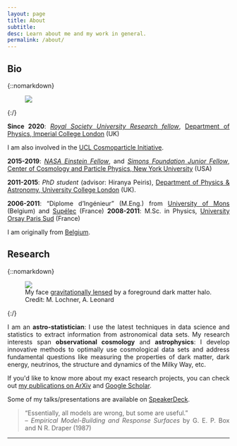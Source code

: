 ```yaml
---
layout: page
title: About
subtitle:
desc: Learn about me and my work in general.
permalink: /about/
---
```


<div class="pretty-links" align="justify">


## Bio


{::nomarkdown}
<figure class="site-profile">
    <img src="{{ site.baseurl }}/assets/img/me11.jpg">
</figure>
{:/}

**Since 2020**: _[Royal Society University Research fellow](https://royalsociety.org/grants-schemes-awards/grants/university-research/)_,
[Department of Physics, Imperial College London](https://www.imperial.ac.uk/astrophysics/centre-for-inference-and-cosmology/) (UK)

I am also involved in the <a href="https://www.ucl.ac.uk/cosmoparticle/">UCL Cosmoparticle Initiative</a>.

**2015-2019**: _[NASA Einstein Fellow](http://cxc.harvard.edu/fellows/fellowslist.html)_, and _[Simons Foundation Junior Fellow](https://www.simonsfoundation.org/simons-society-of-fellows/junior-fellows/2015-junior-fellows/)_,
 [Center of Cosmology and Particle Physics, New York University](http://www.ccpp.nyu.edu/) (USA)

**2011-2015**: _PhD student_ (advisor: Hiranya Peiris), [Department of Physics & Astronomy, University College London](http://www.ucl.ac.uk/star) (UK).

**2006-2011**: “Diplome d’Ingénieur” (M.Eng.) from [University of Mons](https://portail.umons.ac.be/en2/universite/facultes/fpms/pages/default.aspx) (Belgium) and [Supélec](http://www.supelec.fr/) (France)
**2008-2011**: M.Sc. in Physics, [University Orsay Paris Sud](http://www.u-psud.fr/en/university/schools/faculty-of-sciences.html) (France)

I am originally from [Belgium](http://www.visitbelgium.com/).

## Research

{::nomarkdown}
<figure class="site-profile">
    <img src="{{ site.baseurl }}/assets/img/me1.jpg">
    <figcaption class="small">My face <a href="https://en.wikipedia.org/wiki/Gravitational_lens">gravitationally lensed</a> by a foreground dark matter halo. </br>Credit: M. Lochner, A. Leonard</figcaption>
</figure>
{:/}

I am an **astro-statistician**: I use the latest techniques in data science and statistics to extract information from astronomical data sets.
My research interests span **observational cosmology** and **astrophysics**: I develop innovative methods to optimally use cosmological data sets and address fundamental questions like measuring the properties of dark matter, dark energy, neutrinos, the structure and dynamics of the Milky Way, etc.

If you'd like to know more about my exact research projects, you can check out [my publications on ArXiv](https://arxiv.org/find/all/1/all:+AND+boris+leistedt/0/1/0/all/0/1) and <a href="https://scholar.google.com/citations?user=wBd3KzgAAAAJ">Google Scholar<a>.

Some of my talks/presentations are available on [SpeakerDeck](https://speakerdeck.com/ixkael).

> “Essentially, all models are wrong, but some are useful.”<br>
> – <em>Empirical Model-Building and Response Surfaces</em> by G. E. P. Box and N R. Draper (1987)



---

</div>
